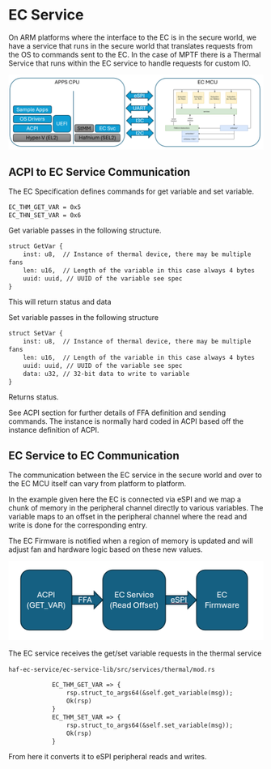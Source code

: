# EC Service

On ARM platforms where the interface to the EC is in the secure world, we have a service that runs in the secure world that translates requests from the OS to commands sent to the EC. In the case of MPTF there is a Thermal Service that runs within the EC service to handle requests for custom IO. 

![EC Service](media\odp_arch.png)

## ACPI to EC Service Communication
The EC Specification defines commands for get variable and set variable.
```
EC_THM_GET_VAR = 0x5
EC_THN_SET_VAR = 0x6
```

Get variable passes in the following structure.

```
struct GetVar {
    inst: u8,  // Instance of thermal device, there may be multiple fans
    len: u16,  // Length of the variable in this case always 4 bytes
    uuid: uuid, // UUID of the variable see spec
}
```
This will return status and data

Set variable passes in the following structure
```
struct SetVar {
    inst: u8,  // Instance of thermal device, there may be multiple fans
    len: u16,  // Length of the variable in this case always 4 bytes
    uuid: uuid, // UUID of the variable see spec
    data: u32, // 32-bit data to write to variable
}
```
Returns status.

See ACPI section for further details of FFA definition and sending commands. The instance is normally hard coded in ACPI based off the instance definition of ACPI.

## EC Service to EC Communication
The communication between the EC service in the secure world and over to the EC MCU itself can vary from platform to platform.

In the example given here the EC is connected via eSPI and we map a chunk of memory in the peripheral channel directly to various variables. The variable maps to an offset in the peripheral channel where the read and write is done for the corresponding entry.

The EC Firmware is notified when a region of memory is updated and will adjust fan and hardware logic based on these new values.

![EC Comm](media\acpi_haf_ec.png)


The EC service receives the get/set variable requests in the thermal service

`haf-ec-service/ec-service-lib/src/services/thermal/mod.rs`

```
            EC_THM_GET_VAR => {
                rsp.struct_to_args64(&self.get_variable(msg));
                Ok(rsp)
            }
            EC_THM_SET_VAR => {
                rsp.struct_to_args64(&self.set_variable(msg));
                Ok(rsp)
            }
```

From here it converts it to eSPI peripheral reads and writes.